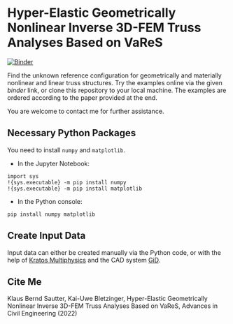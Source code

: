 # Hyper-Elastic Geometrically Nonlinear Inverse 3D-FEM Truss Analyses Based on VaReS

[![Binder](https://mybinder.org/badge_logo.svg)](https://mybinder.org/v2/gh/KlausBSautter/Find_Reference_Truss_3D/HEAD)

Find the unknown reference configuration for geometrically and materially nonlinear and linear truss structures. Try the examples online via the given *binder* link, or clone this repository to your local machine. The examples are ordered according to the paper provided at the end.

You are welcome to contact me for further assistance.


## Necessary Python Packages

You need to install `numpy` and `matplotlib`.

- In the Jupyter Notebook:
```
import sys
!{sys.executable} -m pip install numpy
!{sys.executable} -m pip install matplotlib
```

- In the Python console:
```
pip install numpy matplotlib
```

## Create Input Data

Input data can either be created manually via the Python code, or with the help of [Kratos Multiphysics](https://github.com/KratosMultiphysics/Kratos) and the CAD system [GiD](https://www.gidsimulation.com/). 

## Cite Me
Klaus Bernd Sautter, Kai-Uwe Bletzinger, Hyper-Elastic Geometrically Nonlinear Inverse 3D-FEM Truss Analyses Based on VaReS, Advances in Civil Engineering (2022)
